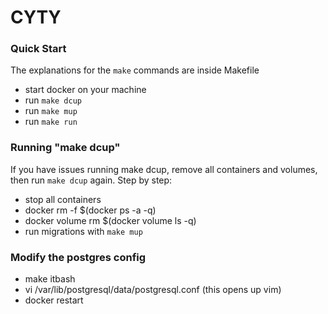 # CYTY

### Quick Start
The explanations for the `make` commands are inside Makefile
- start docker on your machine
- run `make dcup`
- run `make mup`
- run `make run`


### Running "make dcup"
If you have issues running make dcup, remove all containers and volumes, then run `make dcup` again. Step by step:
- stop all containers
- docker rm -f $(docker ps -a -q)
- docker volume rm $(docker volume ls -q)
- run migrations with `make mup`

### Modify the postgres config

- make itbash
- vi /var/lib/postgresql/data/postgresql.conf (this opens up vim)
- docker restart <servicename>